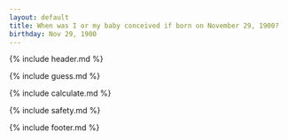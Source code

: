 ```yaml
---
layout: default
title: When was I or my baby conceived if born on November 29, 1900?
birthday: Nov 29, 1900
---
```


{% include header.md %}

{% include guess.md %}

{% include calculate.md %}

{% include safety.md %}

{% include footer.md %}



